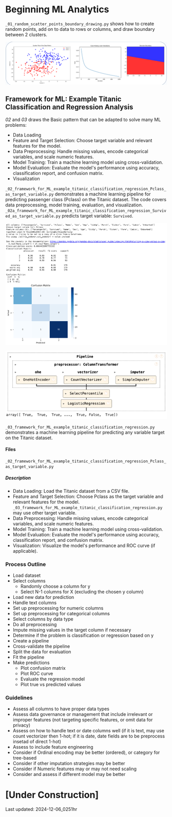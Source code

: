 # Beginning ML Analytics

`_01_random_scatter_points_boundary_drawing.py` shows how to create random points, add on to data to rows or columns, and draw boundary between 2 clusters. 

![01_random_scatter_points_boundary_drawing](_01_random_scatter_points_boundary_drawing.png)

## Framework for ML: Example Titanic Classification and Regression Analysis
_02_ and _03_ draws the Basic pattern that can be adapted to solve many ML problems:
- Data Loading
- Feature and Target Selection: Choose target variable and relevant features for the model.
- Data Preprocessing: Handle missing values, encode categorical variables, and scale numeric features.
- Model Training: Train a machine learning model using cross-validation.
- Model Evaluation: Evaluate the model's performance using accuracy, classification report, and confusion matrix.
- Visualization

`_02_framework_for_ML_example_titanic_classification_regression_Pclass_as_target_variable.py` demonstrates a machine learning pipeline for predicting passenger class (Pclass) on the Titanic dataset. The code covers data preprocessing, model training, evaluation, and visualization.
`_02a_framework_for_ML_example_titanic_classification_regression_Survived_as_target_variable.py` predicts target variable: `Survived`.

![_02_framework_for_ML_example_titanic_classification_regression_Pclass_as_target_variable](_02_framework_for_ML_example_titanic_classification_regression_Pclass_as_target_variable.png)

![_02a_framework_for_ML_example_titanic_classification_regression_Survived_as_target_variable](_02a_framework_for_ML_example_titanic_classification_regression_Survived_as_target_variable.png)


`_03_framework_for_ML_example_titanic_classification_regression.py` demonstrates a machine learning pipeline for predicting any variable target on the Titanic dataset. 

#### Files
`_02_framework_for_ML_example_titanic_classification_regression_Pclass_as_target_variable.py`

##### Description
- Data Loading: Load the Titanic dataset from a CSV file.
- Feature and Target Selection: Choose Pclass as the target variable and relevant features for the model. `_03_framework_for_ML_example_titanic_classification_regression.py` may use other target variable.
- Data Preprocessing: Handle missing values, encode categorical variables, and scale numeric features.
- Model Training: Train a machine learning model using cross-validation.
- Model Evaluation: Evaluate the model's performance using accuracy, classification report, and confusion matrix.
- Visualization: Visualize the model's performance and ROC curve (if applicable).

### Process Outline
- Load dataset
- Select columns
    - Randomly choose a column for y
    - Select N-1 columns for X (excluding the chosen y column)
- Load new data for prediction
- Handle text columns
- Set up preprocessing for numeric columns
- Set up preprocessing for categorical columns
- Select columns by data type
- Do all preprocessing
- Impute missing values in the target column if necessary
- Determine if the problem is classification or regression based on y
- Create a pipeline
- Cross-validate the pipeline
- Split the data for evaluation
- Fit the pipeline
- Make predictions
    - Plot confusion matrix
    - Plot ROC curve
    - Evaluate the regression model
    - Plot true vs predicted values

### Guidelines
- Assess all columns to have proper data types
- Assess data governance or management that include irrelevant or improper features (not targeting specific features, or omit data for privacy)
- Assess on how to handle text or date columns well (if it is text, may use count vectorizer then 1-hot; if it is date, date fields are to be preprocess insetad of direct 1-hot)
- Assess to include feature engineering
- Consider if Ordinal encoding may be better (ordered), or category for tree-based
- Consider if other imputation strategies may be better
- Consider if Numeric features may or may not need scaling
- Consider and assess if different model may be better

# [Under Construction]
Last updated: 2024-12-06_0251hr

